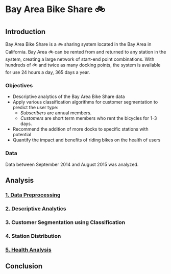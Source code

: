 # Bay Area Bike Share :bike:

## Introduction

Bay Area Bike Share is a :bike: sharing system located in the Bay Area in California. Bay Area :bike: can be rented from and returned to any station in the system, creating a large network of start-end point combinations. With hundreds of :bike: and twice as many docking points, the system is available for use 24 hours a day, 365 days a year. 

### Objectives

- Descriptive analytics of the Bay Area Bike Share data
- Apply various classification algorithms for customer segmentation to predict the user type: 
    - _Subscribers_ are annual members. 
    - _Customers_ are short term members who rent the bicycles for 1-3 days. 
- Recommend the addition of more docks to specific stations with potential
- Quantify the impact and benefits of riding bikes on the health of users

### Data

Data between September 2014 and August 2015 was analyzed.

## Analysis

### [1. Data Preprocessing](1-data-preprocessing.md)

### [2. Descriptive Analytics](2-descriptive-analytics.md)

### 3. Customer Segmentation using Classification

### 4. Station Distribution

### [5. Health Analysis](5-health-analysis.md)

## Conclusion
